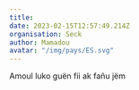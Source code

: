 ```yaml
---
title: 
date: 2023-02-15T12:57:49.214Z
organisation: Seck
author: Mamadou
avatar: "/img/pays/ES.svg"
---
```


Amoul luko guën fii ak fañu jëm